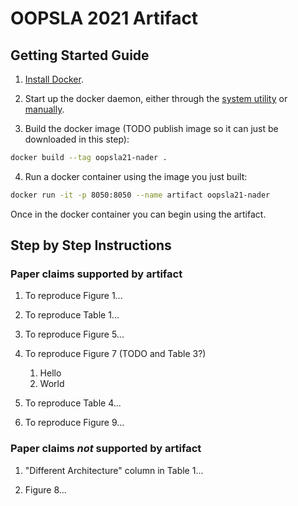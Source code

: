 # OOPSLA 2021 Artifact

## Getting Started Guide

1. [Install Docker](https://docs.docker.com/engine/install/).

2. Start up the docker daemon, either through the [system utility](https://docs.docker.com/config/daemon/#start-the-daemon-using-operating-system-utilities) or [manually](https://docs.docker.com/config/daemon/#start-the-daemon-manually).

3. Build the docker image (TODO publish image so it can just be downloaded in this step): 

```sh
docker build --tag oopsla21-nader .
```

4. Run a docker container using the image you just built: 

```sh
docker run -it -p 8050:8050 --name artifact oopsla21-nader
```

Once in the docker container you can begin using the artifact.

## Step by Step Instructions

### Paper claims supported by artifact

1. To reproduce Figure 1...

1. To reproduce Table 1... 

1. To reproduce Figure 5...

1. To reproduce Figure 7 (TODO and Table 3?)
   1. Hello
   1. World

1. To reproduce Table 4... 

1. To reproduce Figure 9...

### Paper claims _not_ supported by artifact

1. "Different Architecture" column in Table 1...

2. Figure 8...
